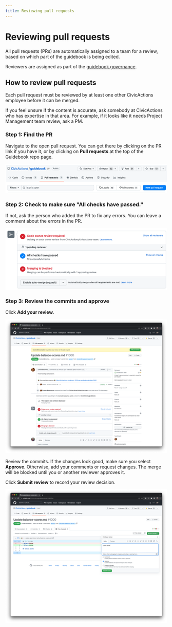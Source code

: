 ```yaml
---
title: Reviewing pull requests
---
```


# Reviewing pull requests

All pull requests (PRs) are automatically assigned to a team for a review, based on which part of the guidebook is being edited.

Reviewers are assigned as part of the [guidebook governance](guidebook-governance.md).

## How to review pull requests

Each pull request must be reviewed by at least one other CivicActions employee before it can be merged.

If you feel unsure if the content is accurate, ask somebody at CivicActions who has expertise in that area. For example, if it looks like it needs Project Management team review, ask a PM.

### Step 1: Find the PR

Navigate to the open pull request. You can get there by clicking on the PR link if you have it, or by clicking on **Pull requests** at the top of the Guidebook repo page.

![Screenshot of GitHub navigation menu with the label "Pull requests" selected.](../assets/images/6-Find-PR.png)

### Step 2: Check to make sure "All checks have passed."

If not, ask the person who added the PR to fix any errors. You can leave a comment about the errors in the PR.

![Screenshot of GitHub indicating that all checks have passed.](../assets/images/7-Checks-passed.png)

### Step 3: Review the commits and approve

Click **Add your review**.

![Screenshot of GitHub review button.](../assets/images/8-Add-your-review.png)

Review the commits. If the changes look good, make sure you select **Approve**. Otherwise, add your comments or request changes. The merge will be blocked until you or another reviewer approves it.

Click **Submit review** to record your review decision.

![Screenshot of GitHub approval options, including comment, approve, or request changes.](../assets/images/9-Review-changes-approve.png)
